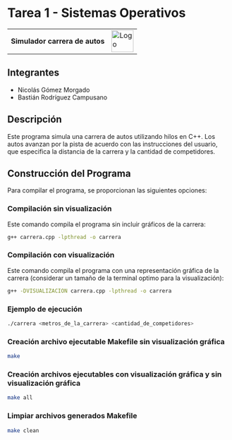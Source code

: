 # Tarea 1 - Sistemas Operativos

|                       |                       |
|----------------------- |-----------------------|
| **Simulador carrera de autos** | <img src="https://upload.wikimedia.org/wikipedia/commons/3/35/Tux.svg" alt="Logo" width="50"> |

## Integrantes
- Nicolás Gómez Morgado
- Bastián Rodríguez Campusano

## Descripción

Este programa simula una carrera de autos utilizando hilos en C++. Los autos avanzan por la pista de acuerdo con las instrucciones del usuario, que especifica la distancia de la carrera y la cantidad de competidores.

## Construcción del Programa

Para compilar el programa, se proporcionan las siguientes opciones:

### Compilación sin visualización
Este comando compila el programa sin incluir gráficos de la carrera:
```bash
g++ carrera.cpp -lpthread -o carrera
```

### Compilación con visualización
Este comando compila el programa con una representación gráfica de la carrera (considerar un tamaño de la terminal optimo para la visualización):
```bash
g++ -DVISUALIZACION carrera.cpp -lpthread -o carrera
```

### Ejemplo de ejecución
```bash
./carrera <metros_de_la_carrera> <cantidad_de_competidores>
```

### Creación archivo ejecutable Makefile sin visualización gráfica
```bash
make
```

### Creación archivos ejecutables con visualización gráfica y sin visualización gráfica
```bash
make all
```

### Limpiar archivos generados Makefile
```bash
make clean
```
